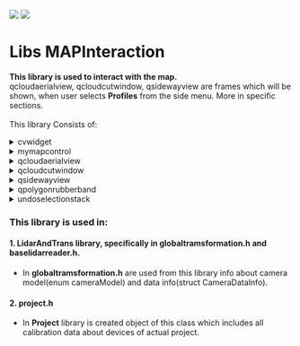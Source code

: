 <!-- PROJECT LOGO -->
<br />
<div align="left">
<img src="https://github.com/dekdekan/lidaretto-desktop/blob/completeRefactor_change_cuts/README_images/logo_black.svg#gh-light-mode-only">
<img src="https://github.com/dekdekan/lidaretto-desktop/blob/completeRefactor_change_cuts/README_images/logo_white.svg#gh-dark-mode-only">
</div>
  <h1 align="left">Libs MAPInteraction</h1>

**This library is used to interact with the map.**<br />
qcloudaerialview, qcloudcutwindow, qsidewayview are frames which will be shown, when user selects **Profiles** from the side menu. More in specific sections. <br /><br />
This library Consists of:

<!-- //////////////////////////////////////////////////////////////////////////////////////////////////////////////////////////////////////////////////////// -->

<details><summary>cvwidget</summary>
<p>

## cvwidget is widget class where defined image is rendered.
There is included QT class QOpenGLWidget: <a href="https://doc.qt.io/qt-6/qopenglwidget.html">Show documentation</a>, thanks to which we can display OpenGL graphics.
  
### Getting Started
1. When you want to use this widget somewhere, first of all you have to add widget with class **CQtOpenCVViewerGl** to .ui file.
  
2. Then you just call only function **showImage** on this widget, and defined image in widget will be rendered, also on resizing. If image shows properly this funtcion **return true**, else **return false**. Function **showImage**:
```js
bool CQtOpenCVViewerGl::showImage(const cv::Mat& image)
```
3. If you want to get position on image, where user clicked:  (parameter widgetpos is position of widget from global)
 ```js
QPoint CQtOpenCVViewerGl::getImageClickPos(QPoint widgetpos)
``` 
4. If you want to get position of point, which should be at the same position on image, when widget is resized:
 ```js
QPoint CQtOpenCVViewerGl::getImagePosToWidgetPos(QPoint imagepos)
```
  
---  
  
</p>
</details>



<!-- //////////////////////////////////////////////////////////////////////////////////////////////////////////////////////////////////////////////////////// -->

<details><summary>mymapcontrol</summary>
<p>
  
---
  
## mymapcontrol is used to interact with the map. This class is part of an open-source cross-platform map widget QMapControl. 
  - Contact e-mail: kaiwinter@gmx.de
  - Changes were made by Martin Dekan for the purpose of trajectory selection
  - github: https://github.com/kaiwinter/QMapControl</br>
  
 QMapControl is implemented in external libs of lidaretto project.


### Getting Started
<details><summary> Needed steps to show map </summary>  <!--////////////////////////////////////////////////////////////////////// -->

1. To use this map control, first of all you have to add some container with QFrame class to .ui file.
2. Then promote this QFrame to class **MyMapControl**.
3. Add this <a href="https://github.com/alexpoltak/vrs_cvicenie_3/blob/main/documents/Includes.txt">Includes</a> to .pro file of app.
4. Include to header file of application:
    - `#include "mymapcontrol.h"`
    - `#include <osmmapadapter.h>`
    - `#include <maplayer.h>`
    - `#include "common.h"`

5. You need to create new map adapter(example is for OpenStreetMap):
    - `MapAdapter* mapadapter;`
```js
mapadapter = new OSMMapAdapter();
```
6. Create new layer with map adapter created in previous step:
    - `Layer* mainlayer;`
```js
mainlayer = new MapLayer("OpenStreetMap-Layer", mapadapter);
```
7. Call **__init()** on map QFrame (created in 1. and 2. step) to initialize all needed values.
8. To add layer created in step 6, or another layer, to layers of map call **addLayer** on map QFrame:
```js
void MyMapControl::addLayer(Layer* layer)
```
</details>

<details><summary> Methods for manipulation with map position, view</summary> <!--/////////////////////////////////////////////// -->
1. To set the middle of the map to the given coordinate, call **setView** on map QFrame:
```js
void MyMapControl::setView(const QPointF& coordinate)
```
2. To Keep the center of the map on the Geometry, even when it moves, call **followGeometry** on map QFrame:
```js
void followGeometry ( const Geometry* geometry )
```
3. If the view is set to follow a Geometry this method stops the trace:
```js
void stopFollowing ( const Geometry* geometry )
```
4. To move smoothly the center of the view to the given Coordinate, call **moveTo** on map QFrame:
```js
oid moveTo	( QPointF coordinate )
```
5. To get the coordinate of the center of the map, call **currentCoordinate** on map QFrame:
```js
QPointF	currentCoordinate()
```
6. To scroll the view to the left, call **scrollLeft** on map QFrame:
```js
void scrollLeft ( int pixel)
```
7. To scroll the view to the right, call **scrollRight** on map QFrame:
```js
void scrollRight ( int pixel)
```
8. To scroll the view up, call **scrollUp** on map QFrame:
```js
void scrollUp ( int pixel)
```
9. To scroll the view down, call **scrollDown** on map QFrame:
```js
void scrollDown ( int pixel)
```
10. To scroll the view by the given point, call **scroll** on map QFrame:
```js
void scroll ( const QPoint scroll )
```
</details>

<details><summary> Methods for manipulation with zoom </summary> <!--/////////////////////////////////////////////////////////////////////// -->

1. To set zoom limit, call **setImageZoomLimit** on map QFrame: 
```js
void setImageZoomLimit(int newLimit)
```
2. To get zoom limit, call **getImageZoomLimit** on map QFrame: 
```js
int getImageZoomLimit()
```
3. To set current zoom, call **setZoom** on map QFrame: 
```js
void setZoom ( int zoomlevel )
```
4. To zoom in one step, call **zoomIn** on map QFrame: 
```js
void zoomIn()
```
5. To zoom out in one step, call **zoomOut** on map QFrame: 
```js
void zoomOut()
```
6. To set the center of the view to the center point of the trajectory and also set the zoom to maximum for showing the entire trajectory, call **setCenterAndMaxZoomForProject** on map QFrame: 
```js
void MyMapControl::setCenterAndMaxZoomForProject()
```
  
</details>  
  
---

</p>
</details>

<!-- //////////////////////////////////////////////////////////////////////////////////////////////////////////////////////////////////////////////////////// -->

<details><summary>qcloudaerialview</summary>
<p>

## Is frame class which projects cloud points into one coordination plane. Specifically to the plane XY(aerial).</br>
This class also takes care of the interaction during measurement(in this frame) or selection cutting line(emits to each projection frame except ZX-side way).
  
### Getting Started
1. When you want to use this view somewhere, first of all you have to add frame with class **QCloudAerialView** to .ui file.

2. To show this view with painted cloud points, call **addAndShowCloud** on this frame:
  
    - `inputcloud` - the entire cloud that generated the backend for display
    - `llp1` - right centered point of cut(on right side of trajectory)
    - `llc1` - centered point of cut, defined by user
    - `llp2` - left centered point of cut(on left side of trajectory)
    - `cutwidth` - distance from cut
    - `newusedZones` - zones which are used

```js
void QCloudAerialView::addAndShowCloud(cloudViz inputcloud,pcl::PointXYZRGB llp1,pcl::PointXYZRGB llc1,pcl::PointXYZRGB llp2,double cutwidth,std::map<int, bool> newusedZones)
```

3. If you want to set colorization pallete, call **setColorizationPallete** on this frame:</br>
  types of palletes</br>
                    - `QCloudAerialView::intenzity`</br>
                    - `QCloudAerialView::zone`</br>
                    - `QCloudAerialView::elevation`
```js
void setColorizationPallete(ColorPalette palette)
```

4. If you want to set mouse mode, call **setMouseMode** on this frame:</br>
  types of mouse mode</br>
                    - `Dragging`- To move with the content in the frame</br>
                    - `Measuring`- To enable measuring in this frame</br>
                    - `sideWayPicker`- to select cutting line
```js
void setMouseMode(MouseMode newmode)
```

5. To get mouse mode, call **getMouseMode** on this frame:</br>
```js
MouseMode getMouseMode()
```

6. To set parameters and enable cutting line painting, call **setSidewayCutParams** on this frame:
  
    - `cx` - X position of center
    - `cy` - Y position of center
    - `rx` - direction vector
    - `ry` - direction vector


```js
void setSidewayCutParams(double cx,double cy,double rx,double ry)
```

7. To hide cutting line, call on this frame function:
```js
void hideSidewayCut()
```

8. To set visual parameters of this frame, call **setVisualParams** on this frame:
  
    - `PiZoom` - actual zoom in frame
    - `PiXoff` - X position of image center(recalculates when user moves or zooms in/out)
    - `PiYoff` - Y position of image center(recalculates when user moves or zooms in/out)

```js
void setVisualParams(double PiZoom,double PiXoff,double PiYoff)
```

9. To get visual parameters of this frame, call **getVisualParams** on this frame:
  
    - `PiZoom` - actual zoom in frame
    - `PiXoff` - X position of image center(recalculates when user moves or zooms in/out)
    - `PiYoff` - Y position of image center(recalculates when user moves or zooms in/out)

```js
void getVisualParams(double &PiZoom,double &PiXoff,double &PiYoff)
```

10. To set RTKPoints, call **setRtkPoints** on this frame:
-
    - `newPoints` - new RTK points
    - `lc1` - centered point of cut, defined by user
    - `lp1` - right centered point of cut(on right side of trajectory)
    - `lp2` - left centered point of cut(on left side of trajectory)
    - `widthd` - distance from cut
    - 
```js
void setRtkPoints( std::shared_ptr<std::vector<RtkPoint>> newPoints, pcl::PointXYZRGB lc1, pcl::PointXYZRGB lp1, pcl::PointXYZRGB lp2, double widthd)
```

- Or only:
  
    - `newPoints` - new RTK points
    - `widthd` - distance from cut
```js
void setRtkPoints( std::shared_ptr<std::vector<RtkPoint>> newPoints,double widthd)
```

11. To set used zones, call **setUsedZones** on this frame:

```js
void setUsedZones(std::map<int, bool> newusedZones)
```

---

</p>
</details>
  
<!-- //////////////////////////////////////////////////////////////////////////////////////////////////////////////////////////////////////////////////////// -->
  
<details><summary>qcloudcutwindow</summary>
<p>

## Is frame class which projects cloud points into one coordination plane. Specifically to plane ZX(cloud cut).</br>
This class also takes care of the interaction during measurement(in this frame) or selection cutting line(emits to each projection frame except ZX-side way).
  
### Getting Started
1. When you want to use this view somewhere, first of all you have to add frame with class **qcloudcutwindow** to .ui file.

2. To show this view with painted cloud points, call **addAndShowCut** on this frame:
  
    - `inputcloud` - the entire cloud that generated the backend for display
    - `llp1` - right centered point of cut(on right side of trajectory)
    - `llc1` - centered point of cut, defined by user
    - `llp2` - left centered point of cut(on left side of trajectory)
    - `cutwidth` - distance from cut
    - `newusedZones` - zones which are used

```js
void addAndShowCut(cloudViz inputcloud,pcl::PointXYZRGB lp1,pcl::PointXYZRGB lc1,pcl::PointXYZRGB lp2,double cutwidth,std::map<int, bool> newusedZones);
```

3. To set parameters and enable cutting line painting, call **setSidewayCutParams** on this frame:
  
    - `cx` - X position of center
    - `cy` - Y position of center

```js
void setSidewayCutParams(double cx,double cy)
```

4. To get distance of two points, selected by user in Measuring mode, call **getDists** on this frame:
  
    - `x` - distance in x axis
    - `y` - distance in y axis

```js
void qcloudcutwindow::getDists(double &x,double &y )
```
All this methods are same like in qcloudaerialview: 
  - setColorizationPallete
  - setMouseMode
  - getMouseMode
  - setVisualParams
  - getVisualParams
  - setRtkPoints
  - setUsedZones

---

</p>
</details>
  
<!-- //////////////////////////////////////////////////////////////////////////////////////////////////////////////////////////////////////////////////////// -->

<details><summary>qsidewayview</summary>
<p>

## Is frame class which projects cloud points into one coordination plane. Specifically to plane ZX(side way).</br>
This class also takes care of the interaction during measurement(in this frame).
  
### Getting Started
1. When you want to use this view somewhere, first of all you have to add frame with class **qcloudcutwindow** to .ui file.

2. To show this view with painted cloud points, call **addAndShowCut** on this frame:
  
    - `inputcloud` - the entire cloud that generated the backend for display
    - `llp1` - right centered point of cut(on right side of trajectory)
    - `llc1` - centered point of cut, defined by user
    - `llp2` - left centered point of cut(on left side of trajectory)
    - `cutwidth` - distance from cut
    - `newusedZones` - zones which are used

```js
void addAndShowCut(cloudViz inputcloud,pcl::PointXYZRGB lp1,pcl::PointXYZRGB lc1,pcl::PointXYZRGB lp2,double cutwidth,std::map<int, bool> newusedZones);
```

3. To clear cloud and measured distances from view, call **removeCloud** on this frame:
```js
void removeCloud()
```

4. To get distance of two points, selected by user in Measuring mode, call **getDists** on this frame:
  
    - `x` - distance in x axis
    - `y` - distance in y axis

```js
void qcloudcutwindow::getDists(double &x,double &y )
```
All this methods are same like in qcloudaerialview: 
  - setColorizationPallete
  - setMouseMode
  - getMouseMode
  - setVisualParams
  - getVisualParams
  - setRtkPoints
  - setUsedZones
  - hideSidewayCut

---

</p>
</details>

<!-- //////////////////////////////////////////////////////////////////////////////////////////////////////////////////////////////////////////////////////// -->

<details><summary>qpolygonrubberband</summary>
<p>

## qpolygonrubberband is class for painting polygon.

### Getting Started
1. To set polygon which should be drawn call **setPolygon** on object of this class:
```js
void QPolygonRubberBand::setPolygon(std::vector<QPoint> polygonPoints)
```
&emsp;&emsp;Or :
```js
void QPolygonRubberBand::setPolygon(std::vector<QPoint> polygonPoints,QPoint lastPoint)
```
  
2. To change color of polygon  call **changeColor** on object of this class:
```js
void changeColor(QColor newcolor)
```
  
---  
  
</p>
</details>


<!-- //////////////////////////////////////////////////////////////////////////////////////////////////////////////////////////////////////////////////////// -->

<details><summary>undoselectionstack</summary>
<p>

## undoselectionstack is the class which holds history of selections, so you can go through this history.

### Getting Started
1. When you want to use this somewhere, first of all you have call **createNewProject** on object of this class:
     - `projj` - reference for changing states of trajectory
```js
 void UndoSelectionStack::createNewProject(std::shared_ptr<std::vector<framesTrajectoryRelationsInfoStruct>> projj)
```  
  
2. Then call addNewSelection on object of this class, whenever something in the selection changes:
```js
void UndoSelectionStack::addNewSelection()
```

3. Then if you want to go through the history of selections, call **redo** to go to upcoming states or **undo** to go to previous states:
```js
void UndoSelectionStack::redo()
```
```js
void UndoSelectionStack::undo()
```
  
---  
  
</p>
</details>
 
<!-- //////////////////////////////////////////////////////////////////////////////////////////////////////////////////////////////////////////////////////// -->


### This library is used in:
#### 1. LidarAndTrans library, specifically in globaltramsformation.h and baselidarreader.h. 
- In **globaltramsformation.h**  are used from this library info about camera model(enum cameraModel) and data info(struct CameraDataInfo).
#### 2. project.h
- In **Project** library is created object of this class which includes all calibration data about devices of actual project.
